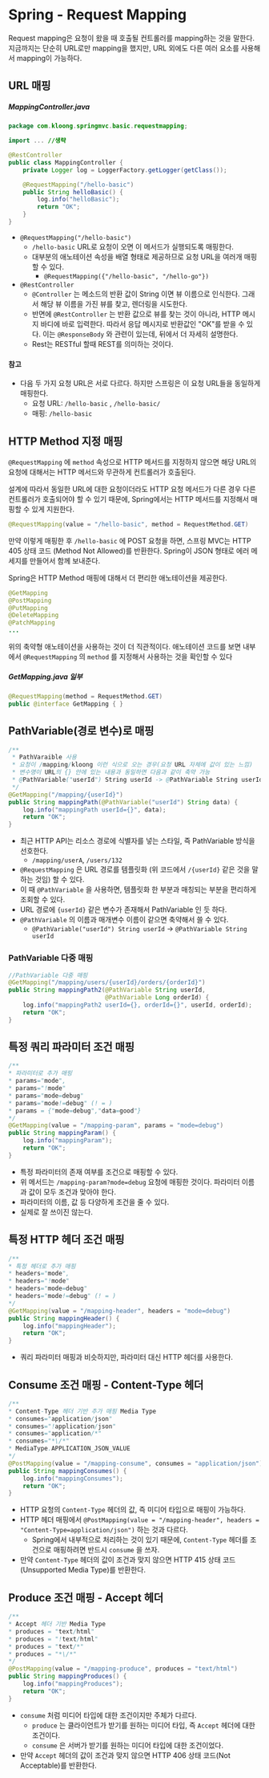 # Spring - Request Mapping

Request mapping은 요청이 왔을 때 호출될 컨트롤러를 mapping하는 것을 말한다. 지금까지는 단순히 URL로만 mapping을 했지만, URL 외에도 다른 여러 요소를 사용해서 mapping이 가능하다.

## URL 매핑
##### MappingController.java
```Java
package com.kloong.springmvc.basic.requestmapping;

import ... //생략

@RestController
public class MappingController {
    private Logger log = LoggerFactory.getLogger(getClass());

    @RequestMapping("/hello-basic")
    public String helloBasic() {
        log.info("helloBasic");
        return "OK";
    }
}
```
- `@RequestMapping("/hello-basic")`
	- `/hello-basic` URL로 요청이 오면 이 메서드가 실행되도록 매핑한다.
	- 대부분의 애노테이션 속성을 배열 형태로 제공하므로 요청 URL을 여러개 매핑할 수 있다.
		- `@RequestMapping({"/hello-basic", "/hello-go"})`
- `@RestController`
	- `@Controller` 는 메소드의 반환 값이 String 이면 뷰 이름으로 인식한다. 그래서 해당 뷰 이름을 가진 뷰를 찾고, 렌더링을 시도한다.
	- 반면에 `@RestController` 는 반환 값으로 뷰를 찾는 것이 아니라, HTTP 메시지 바디에 바로 입력한다. 따라서 응답 메시지로 반환값인 "OK"를 받을 수 있다. 이는 `@ResponseBody` 와 관련이 있는데, 뒤에서 더 자세히 설명한다.
	- Rest는 RESTful 할때 REST를 의미하는 것이다.

#### 참고
- 다음 두 가지 요청 URL은 서로 다르다. 하지만 스프링은 이 요청 URL들을 동일하게 매핑한다.
	- 요청 URL: `/hello-basic` , `/hello-basic/`
	- 매핑: `/hello-basic`


## HTTP Method 지정 매핑
`@RequestMapping` 에 `method` 속성으로 HTTP 메서드를 지정하지 않으면 해당 URL의 요청에 대해서는 HTTP 메서드와 무관하게 컨트롤러가 호출된다.

설계에 따라서 동일한 URL에 대한 요청이더라도 HTTP 요청 메서드가 다른 경우 다른 컨트롤러가 호출되어야 할 수 있기 때문에, Spring에서는 HTTP 메서드를 지정해서 매핑할 수 있게 지원한다.

```Java
@RequestMapping(value = "/hello-basic", method = RequestMethod.GET)
```

만약 이렇게 매핑한 후 `/hello-basic` 에 POST 요청을 하면, 스프링 MVC는 HTTP 405 상태 코드 (Method Not Allowed)를 반환한다. Spring이 JSON 형태로 에러 메세지를 만들어서 함께 보내준다.

Spring은 HTTP Method 매핑에 대해서 더 편리한 애노테이션을 제공한다.
```Java
@GetMapping
@PostMapping
@PutMapping
@DeleteMapping
@PatchMapping
...
```

위의 축약형 애노테이션을 사용하는 것이 더 직관적이다. 애노테이션 코드를 보면 내부에서 `@RequestMapping` 의 `method` 를 지정해서 사용하는 것을 확인할 수 있다

##### GetMapping.java 일부
```Java
@RequestMapping(method = RequestMethod.GET)
public @interface GetMapping { }
```


## PathVariable(경로 변수)로 매핑
```Java
/**
 * PathVaraible 사용
 * 요청이 /mapping/kloong 이런 식으로 오는 경우(요청 URL 자체에 값이 있는 느낌)
 * 변수명이 URL의 {} 안에 있는 내용과 동일하면 다음과 같이 축약 가능
 * @PathVariable("userId") String userId -> @PathVariable String userId
 */
@GetMapping("/mapping/{userId}")
public String mappingPath(@PathVariable("userId") String data) {
	log.info("mappingPath userId={}", data);
	return "OK";
}
```

- 최근 HTTP API는 리소스 경로에 식별자를 넣는 스타일, 즉 PathVariable 방식을 선호한다.
	- `/mapping/userA`, `/users/132`
- `@RequestMapping` 은 URL 경로를 템플릿화 (위 코드에서 `/{userId}` 같은 것을 말하는 것임) 할 수 있다.
- 이 때 `@PathVariable` 을 사용하면, 템플릿화 한 부분과 매칭되는 부분을 편리하게 조회할 수 있다.
- URL 경로에 `{userId}` 같은 변수가 존재해서 PathVariable 인 듯 하다.
- `@PathVariable` 의 이름과 매개변수 이름이 같으면 축약해서 쓸 수 있다.
	- `@PathVariable("userId") String userId` -> `@PathVariable String userId`

### PathVariable 다중 매핑
```Java
//PathVariable 다중 매핑
@GetMapping("/mapping/users/{userId}/orders/{orderId}")
public String mappingPath2(@PathVariable String userId,
						   @PathVariable Long orderId) {
	log.info("mappingPath2 userId={}, orderId={}", userId, orderId);
	return "OK";
}
```


## 특정 쿼리 파라미터 조건 매핑
```Java
/**
* 파라미터로 추가 매핑
* params="mode",
* params="!mode"
* params="mode=debug"
* params="mode!=debug" (! = )
* params = {"mode=debug","data=good"}
*/
@GetMapping(value = "/mapping-param", params = "mode=debug")
public String mappingParam() {
	log.info("mappingParam");
	return "OK";
}
```
- 특정 파라미터의 존재 여부를 조건으로 매핑할 수 있다.
- 위 메서드는 `/mapping-param?mode=debug` 요청에 매핑한 것이다. 파라미터 이름과 값이 모두 조건과 맞아야 한다.
- 파라미터의 이름, 값 등 다양하게 조건을 줄 수 있다.
- 실제로 잘 쓰이진 않는다.


## 특정 HTTP 헤더 조건 매핑
```Java
/**
* 특정 헤더로 추가 매핑
* headers="mode",
* headers="!mode"
* headers="mode=debug"
* headers="mode!=debug" (! = )
*/
@GetMapping(value = "/mapping-header", headers = "mode=debug")
public String mappingHeader() {
	log.info("mappingHeader");
	return "OK";
}
```
- 쿼리 파라미터 매핑과 비슷하지만, 파라미터 대신 HTTP 헤더를 사용한다.


## Consume 조건 매핑 - Content-Type 헤더
```Java
/**
* Content-Type 헤더 기반 추가 매핑 Media Type
* consumes="application/json"
* consumes="!application/json"
* consumes="application/*"
* consumes="*\/*"
* MediaType.APPLICATION_JSON_VALUE
*/
@PostMapping(value = "/mapping-consume", consumes = "application/json")
public String mappingConsumes() {
	log.info("mappingConsumes");
	return "OK";
}
```
- HTTP 요청의 `Content-Type` 헤더의 값, 즉 미디어 타입으로 매핑이 가능하다.
- HTTP 헤더 매핑에서 `@PostMapping(value = "/mapping-header", headers = "Content-Type=application/json")` 하는 것과 다르다.
	- Spring에서 내부적으로 처리하는 것이 있기 때문에, `Content-Type` 헤더를 조건으로 매핑하려면 반드시 `consume` 을 쓰자.
- 만약 `Content-Type` 헤더의 값이 조건과 맞지 않으면 HTTP 415 상태 코드(Unsupported Media Type)를 반환한다.


## Produce 조건 매핑 - Accept 헤더
```Java
/**
* Accept 헤더 기반 Media Type
* produces = "text/html"
* produces = "!text/html"
* produces = "text/*"
* produces = "*\/*"
*/
@PostMapping(value = "/mapping-produce", produces = "text/html")
public String mappingProduces() {
	log.info("mappingProduces");
	return "OK";
}
```
- `consume` 처럼 미디어 타입에 대한 조건이지만 주체가 다르다.
	- `produce` 는 클라이언트가 받기를 원하는 미디어 타입, 즉 `Accept` 헤더에 대한 조건이다.
	- `consume` 은 서버가 받기를 원하는 미디어 타입에 대한 조건이었다.
- 만약 `Accept` 헤더의 값이 조건과 맞지 않으면 HTTP 406 상태 코드(Not Acceptable)를 반환한다.